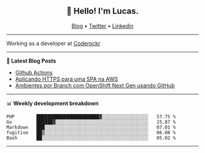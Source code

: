 <h2 align="center">👋 Hello! I'm Lucas.</h2>
<p align="center">
  <a href="https://www.lucassabreu.net.br/">Blog</a> •
  <a href="https://twitter.com/lucassabreu">Twitter</a> •
  <a href="https://www.linkedin.com/in/lucassantosabreu/">Linkedin</a>
</p>

---

Working as a developer at [Coderockr](https://github.com/Coderockr)

---

**📝 Latest Blog Posts**

<!-- BLOG-POST-LIST:START -->
- [Github Actions](https://www.lucassabreu.net.br/post/github-actions/)
- [Aplicando HTTPS para uma SPA na AWS](https://www.lucassabreu.net.br/post/aplicando-https-para-uma-spa-na-aws/)
- [Ambientes por Branch com OpenShift Next Gen usando GitHub](https://www.lucassabreu.net.br/post/ambientes-por-branch-com-openshift-next-gen-usando-github/)
<!-- BLOG-POST-LIST:END -->

---

📊 **Weekly development breakdown**
<!--START_SECTION:waka-->
```text
PHP        ███████████████████████▓░░░░░░░░░░░░░░░░░   57.75 % 
Go         ██████▓░░░░░░░░░░░░░░░░░░░░░░░░░░░░░░░░░░   15.87 % 
Markdown   ███░░░░░░░░░░░░░░░░░░░░░░░░░░░░░░░░░░░░░░   07.01 % 
fugitive   ██▒░░░░░░░░░░░░░░░░░░░░░░░░░░░░░░░░░░░░░░   06.08 % 
Bash       ██░░░░░░░░░░░░░░░░░░░░░░░░░░░░░░░░░░░░░░░   05.02 % 
```
<!--END_SECTION:waka-->

---
